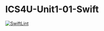 # ICS4U-Unit1-01-Swift

[![SwiftLint](https://github.com/Felipe-Affonso047/ICS4U-Unit1-01-Swift/workflows/SwiftLint/badge.svg)](https://github.com/Felipe-Affonso047/ICS4U-Unit1-01-Swift/actions)
